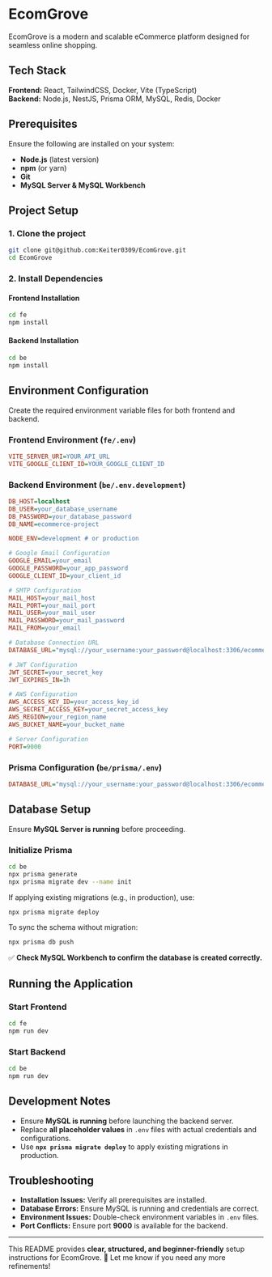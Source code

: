 # EcomGrove

EcomGrove is a modern and scalable eCommerce platform designed for seamless online shopping.

## Tech Stack

**Frontend:** React, TailwindCSS, Docker, Vite (TypeScript)  
**Backend:** Node.js, NestJS, Prisma ORM, MySQL, Redis, Docker  

## Prerequisites

Ensure the following are installed on your system:

- **Node.js** (latest version)
- **npm** (or yarn)
- **Git**
- **MySQL Server & MySQL Workbench**

## Project Setup

### 1. Clone the project
```bash
git clone git@github.com:Keiter0309/EcomGrove.git
cd EcomGrove
```

### 2. Install Dependencies

#### **Frontend Installation**
```bash
cd fe
npm install
```

#### **Backend Installation**
```bash
cd be
npm install
```

## Environment Configuration

Create the required environment variable files for both frontend and backend.

### **Frontend Environment (`fe/.env`)**
```ini
VITE_SERVER_URI=YOUR_API_URL
VITE_GOOGLE_CLIENT_ID=YOUR_GOOGLE_CLIENT_ID
```

### **Backend Environment (`be/.env.development`)**
```ini
DB_HOST=localhost
DB_USER=your_database_username
DB_PASSWORD=your_database_password
DB_NAME=ecommerce-project

NODE_ENV=development # or production

# Google Email Configuration
GOOGLE_EMAIL=your_email
GOOGLE_PASSWORD=your_app_password
GOOGLE_CLIENT_ID=your_client_id

# SMTP Configuration
MAIL_HOST=your_mail_host
MAIL_PORT=your_mail_port
MAIL_USER=your_mail_user
MAIL_PASSWORD=your_mail_password
MAIL_FROM=your_email

# Database Connection URL
DATABASE_URL="mysql://your_username:your_password@localhost:3306/ecommerce-project"

# JWT Configuration
JWT_SECRET=your_secret_key
JWT_EXPIRES_IN=1h

# AWS Configuration
AWS_ACCESS_KEY_ID=your_access_key_id
AWS_SECRET_ACCESS_KEY=your_secret_access_key
AWS_REGION=your_region_name
AWS_BUCKET_NAME=your_bucket_name

# Server Configuration
PORT=9000
```

### **Prisma Configuration (`be/prisma/.env`)**
```ini
DATABASE_URL="mysql://your_username:your_password@localhost:3306/ecommerce-project"
```

## Database Setup

Ensure **MySQL Server is running** before proceeding.

### **Initialize Prisma**
```bash
cd be
npx prisma generate
npx prisma migrate dev --name init
```

If applying existing migrations (e.g., in production), use:
```bash
npx prisma migrate deploy
```

To sync the schema without migration:
```bash
npx prisma db push
```

✅ **Check MySQL Workbench to confirm the database is created correctly.**  

## Running the Application

### **Start Frontend**
```bash
cd fe
npm run dev
```

### **Start Backend**
```bash
cd be
npm run dev
```

## Development Notes

- Ensure **MySQL is running** before launching the backend server.
- Replace **all placeholder values** in `.env` files with actual credentials and configurations.
- Use **`npx prisma migrate deploy`** to apply existing migrations in production.

## Troubleshooting

- **Installation Issues:** Verify all prerequisites are installed.
- **Database Errors:** Ensure MySQL is running and credentials are correct.
- **Environment Issues:** Double-check environment variables in `.env` files.
- **Port Conflicts:** Ensure port **9000** is available for the backend.

---

This README provides **clear, structured, and beginner-friendly** setup instructions for EcomGrove. 🚀 Let me know if you need any more refinements!

